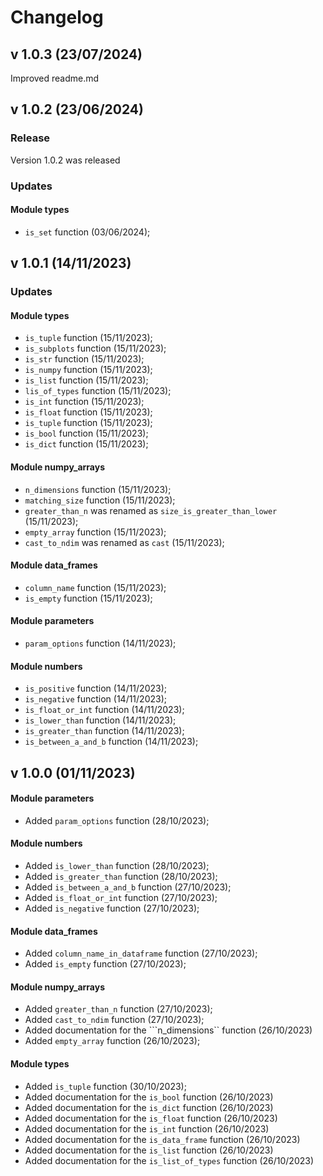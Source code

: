 # Changelog

## v 1.0.3 (23/07/2024)

Improved readme.md

## v 1.0.2 (23/06/2024)

### Release

Version 1.0.2 was released

### Updates

#### Module types 
- ``is_set`` function (03/06/2024);


## v 1.0.1 (14/11/2023)

### Updates

#### Module types 
- ``is_tuple`` function (15/11/2023);
- ``is_subplots`` function (15/11/2023);
- ``is_str`` function (15/11/2023);
- ``is_numpy`` function (15/11/2023);
- ``is_list`` function (15/11/2023);
- ``lis_of_types`` function (15/11/2023);
- ``is_int`` function (15/11/2023);
- ``is_float`` function (15/11/2023);
- ``is_tuple`` function (15/11/2023);
- ``is_bool`` function (15/11/2023);
- ``is_dict`` function (15/11/2023);

#### Module numpy_arrays
- ``n_dimensions``  function (15/11/2023);
- ``matching_size`` function (15/11/2023);
- ``greater_than_n`` was renamed as ``size_is_greater_than_lower`` (15/11/2023);
- ``empty_array`` function (15/11/2023);
- ``cast_to_ndim`` was renamed as ``cast`` (15/11/2023);


#### Module data_frames
- ``column_name`` function (15/11/2023);
- ``is_empty`` function (15/11/2023);

#### Module parameters
- ``param_options`` function (14/11/2023);

#### Module numbers
- ``is_positive`` function (14/11/2023);
- ``is_negative`` function (14/11/2023);
- ``is_float_or_int`` function (14/11/2023);
- ``is_lower_than`` function (14/11/2023);
- ``is_greater_than`` function (14/11/2023);
- ``is_between_a_and_b`` function (14/11/2023);


## v 1.0.0 (01/11/2023)

#### Module parameters
- Added ``param_options`` function (28/10/2023);


#### Module numbers
- Added ``is_lower_than`` function (28/10/2023);
- Added ``is_greater_than`` function (28/10/2023);
- Added ``is_between_a_and_b`` function (27/10/2023);
- Added ``is_float_or_int`` function (27/10/2023);
- Added ``is_negative`` function (27/10/2023);




#### Module data_frames
- Added ``column_name_in_dataframe`` function (27/10/2023);
- Added ``is_empty`` function (27/10/2023);

#### Module numpy_arrays
- Added ``greater_than_n`` function (27/10/2023);
- Added ``cast_to_ndim`` function (27/10/2023);
- Added documentation for the ```n_dimensions`` function (26/10/2023)
- Added ``empty_array`` function (26/10/2023);


#### Module types 
- Added ``is_tuple`` function (30/10/2023);
- Added documentation for the ```is_bool``` function (26/10/2023)
- Added documentation for the ```is_dict``` function (26/10/2023)
- Added documentation for the ```is_float``` function (26/10/2023)
- Added documentation for the ```is_int``` function (26/10/2023)
- Added documentation for the ```is_data_frame``` function (26/10/2023)
- Added documentation for the ```is_list``` function (26/10/2023)
- Added documentation for the ```is_list_of_types``` function (26/10/2023)







